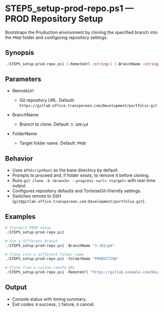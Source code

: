 # STEP5_setup-prod-repo.ps1 — PROD Repository Setup

Bootstraps the Production environment by cloning the specified branch into the `PROD` folder and configuring repository settings.

## Synopsis

```powershell
./STEP5_setup-prod-repo.ps1 [-RemoteUrl <string>] [-BranchName <string>] [-FolderName <string>]
```

## Parameters

- RemoteUrl <string>
  - Git repository URL. Default: `https://gitlab.office.transporeon.com/Development/portfolio.git`

- BranchName <string>
  - Branch to clone. Default: `3.100/pd`

- FolderName <string>
  - Target folder name. Default: `PROD`

## Behavior

- Uses `$PSScriptRoot` as the base directory by default.
- Prompts to proceed and, if folder exists, to remove it before cloning.
- Runs `git clone -b <branch> --progress <url> <target>` with real-time output.
- Configures repository defaults and TortoiseGit-friendly settings.
- Switches remote to SSH (`git@gitlab.office.transporeon.com:Development/portfolio.git`).

## Examples

```powershell
# Standard PROD setup
./STEP5_setup-prod-repo.ps1

# Use a different branch
./STEP5_setup-prod-repo.ps1 -BranchName "3.101/pd"

# Clone into a different folder name
./STEP5_setup-prod-repo.ps1 -FolderName "PRODUCTION"

# Clone from a custom remote URL
./STEP5_setup-prod-repo.ps1 -RemoteUrl "https://gitlab.example.com/Dev/portfolio.git"
```

## Output

- Console status with timing summary.
- Exit codes: `0` success, `1` failure, `0` cancel.